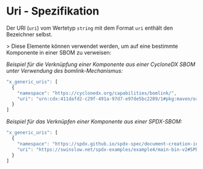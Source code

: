 # Uri - Spezifikation

Der URI (`uri`) vom Wertetyp `string` mit dem Format `uri` enthält den Bezeichner selbst.

&gt; Diese Elemente können verwendet werden, um auf eine bestimmte Komponente in einer SBOM zu verweisen:

*Beispiel für die Verknüpfung einer Komponente aus einer CycloneDX SBOM unter Verwendung des bomlink-Mechanismus:*

```javascript
"x_generic_uris": [
  {
    "namespace": "https://cyclonedx.org/capabilities/bomlink/",
    "uri": "urn:cdx:411dafd2-c29f-491a-97d7-e97de5bc2289/1#pkg:maven/org.jboss.logging/jboss-logging@3.4.1.Final?type=jar"
  }
]
```

*Beispiel für das Verknüpfen einer Komponente aus einer SPDX-SBOM:*

```javascript
"x_generic_uris": [
  {
    "namespace": "https://spdx.github.io/spdx-spec/document-creation-information/#65-spdx-document-namespace-field",
    "uri": "https://swinslow.net/spdx-examples/example4/main-bin-v2#SPDXRef-libc"
  }
]
```

